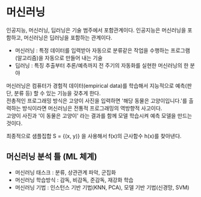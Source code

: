 # 머신러닝

인공지능, 머신러닝, 딥러닝은 기술 범주에서 포함관계이다. 인공지능은 머신러닝을 포함하고, 머신러닝은 딥러닝을 포함하는 관계이다.<br>

- 머신러닝 : 특정 데이터를 입력받아 자동으로 분류같은 작업을 수행하는 프로그램(알고리즘)을 자동으로 만들어 내는 기술
- 딥러닝 : 특징 추출부터 추론/예측까지 전 주기의 자동화를 실현한 머신러닝의 한 분야

머신러닝은 컴퓨터가 경험적 데이터(empirical data)를 학습해서 지능적으로 예측(판단, 분류 등) 할 수 있는 기능을 갖추게 한다.<br>
전총적인 프로그래밍 방식은 고양이 사진을 입력하면 '해당 동물은 고양이입니다.'를 출력하는 방식이라면 머신러닝은 전통적 프로그래밍의 역방향적 사고이다.<br>
고양이 사진과 '이 동물은 고양이' 라는 결과를 함께 모델 학습시켜 예측 모델을 만드는 것이다.<br>

최종적으로 샘플집합 S = {(x, y)} 을 사용해서 f(x)의 근사함수 h(x)를 찾아낸다.

## 머신러닝 분석 틀 (ML 체계)

- 머신러닝 태스크 : 분류, 상관관계 파악, 군집화
- 머신러닝 학습방식 : 감독, 비감독, 준감독, 재강화 학습
- 머신러닝 기법 : 인스턴스 기반 기법(KNN, PCA), 모델 기반 기법(신경망, SVM)


